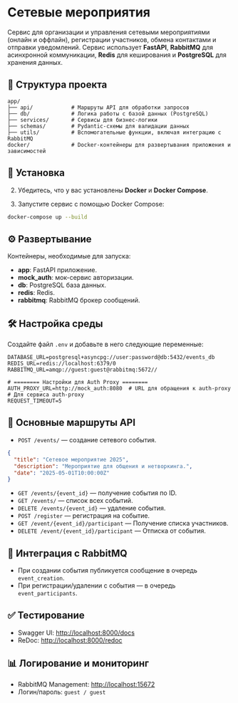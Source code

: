 # Сетевые мероприятия

Сервис для организации и управления сетевыми мероприятиями (онлайн и оффлайн), регистрации участников, обмена контактами и отправки уведомлений. Сервис использует **FastAPI**, **RabbitMQ** для асинхронной коммуникации, **Redis** для кеширования и **PostgreSQL** для хранения данных.

## 📁 Структура проекта

```
app/
├── api/            # Маршруты API для обработки запросов
├── db/             # Логика работы с базой данных (PostgreSQL)
├── services/       # Сервисы для бизнес-логики
├── schemas/        # Pydantic-схемы для валидации данных
├── utils/          # Вспомогательные функции, включая интеграцию с RabbitMQ
docker/             # Docker-контейнеры для развертывания приложения и зависимостей
```

## 🚀 Установка

2. Убедитесь, что у вас установлены **Docker** и **Docker Compose**.

3. Запустите сервис с помощью Docker Compose:

```bash
docker-compose up --build
```

## ⚙️ Развертывание

Контейнеры, необходимые для запуска:

- **app**: FastAPI приложение.
- **mock_auth**: мок-сервис авторизации.
- **db**: PostgreSQL база данных.
- **redis**: Redis.
- **rabbitmq**: RabbitMQ брокер сообщений.

## 🛠 Настройка среды

Создайте файл `.env` и добавьте в него следующие переменные:

```env
DATABASE_URL=postgresql+asyncpg://user:password@db:5432/events_db
REDIS_URL=redis://localhost:6379/0
RABBITMQ_URL=amqp://guest:guest@rabbitmq:5672//

# ======== Настройки для Auth Proxy ========
AUTH_PROXY_URL=http://mock_auth:8080  # URL для обращения к auth-proxy
# Для сервиса auth-proxy
REQUEST_TIMEOUT=5

```

## 📌 Основные маршруты API

- `POST /events/` — создание сетевого события.

```json
{
  "title": "Сетевое мероприятие 2025",
  "description": "Мероприятие для общения и нетворкинга.",
  "date": "2025-05-01T10:00:00Z"
}
```

- `GET /events/{event_id}` — получение события по ID.
- `GET /events/` — список всех событий.
- `DELETE /events/{event_id}` — удаление события.
- `POST /register` — регистрация на событие.
- `GET /event/{event_id}/participant` — Получение списка участников.
- `DELETE /event/{event_id}/participant` — Отписка от события.

## 🔔 Интеграция с RabbitMQ

- При создании события публикуется сообщение в очередь `event_creation`.
- При регистрации/удалении с события — в очередь `event_participants`.

## ✅ Тестирование

- Swagger UI: [http://localhost:8000/docs](http://localhost:8000/docs)
- ReDoc: [http://localhost:8000/redoc](http://localhost:8000/redoc)

## 📊 Логирование и мониторинг

- RabbitMQ Management: [http://localhost:15672](http://localhost:15672)
- Логин/пароль: `guest / guest`
